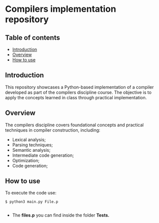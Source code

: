 # Compilers implementation repository

## Table of contents

- [Introduction](#introduction) 
- [Overview](#overview)
- [How to use](#how-to-use)

<a id =  "introduction"></a>
## Introduction

This repository showcases a Python-based implementation of a compiler developed as part of the compilers discipline course. The objective is to apply the concepts learned in class through practical implementation.

<a id = "overview"></a>
## Overview
The compilers discipline covers foundational concepts and practical techniques in compiler construction, including:

- Lexical analysis;
- Parsing techniques;
- Semantic analysis;
- Intermediate code generation;
- Optimization;
- Code generation;

<a id = "how to use"><a/>
## How to use

To execute the code use: 
```python3 
$ python3 main.py File.p
 
```
- The **files.p** you can find inside the folder **Tests.**
